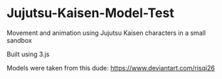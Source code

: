 # Jujutsu-Kaisen-Model-Test
Movement and animation using Jujutsu Kaisen characters in a small sandbox

Built using 3.js

Models were taken from this dude: https://www.deviantart.com/risqi26

